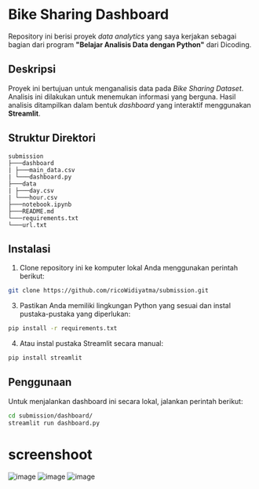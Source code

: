 # **Bike Sharing Dashboard**

Repository ini berisi proyek *data analytics* yang saya kerjakan sebagai bagian dari program **"Belajar Analisis Data dengan Python"** dari Dicoding.

## **Deskripsi**

Proyek ini bertujuan untuk menganalisis data pada *Bike Sharing Dataset*. Analisis ini dilakukan untuk menemukan informasi yang berguna.  Hasil analisis ditampilkan dalam bentuk *dashboard* yang interaktif menggunakan **Streamlit**.

## **Struktur Direktori**
```
submission
├───dashboard
| ├───main_data.csv
| └───dashboard.py
├───data
| ├───day.csv
| └───hour.csv
├───notebook.ipynb
├───README.md
└───requirements.txt
└───url.txt
```
## **Instalasi**
1. Clone repository ini ke komputer lokal Anda menggunakan perintah berikut:

```bash
git clone https://github.com/ricoWidiyatma/submission.git
```

3. Pastikan Anda memiliki lingkungan Python yang sesuai dan instal pustaka-pustaka yang diperlukan:

```bash
pip install -r requirements.txt
```
4. Atau instal pustaka Streamlit secara manual:

```bash
pip install streamlit
```

## **Penggunaan**
Untuk menjalankan dashboard ini secara lokal, jalankan perintah berikut:

```bash
cd submission/dashboard/
streamlit run dashboard.py
```

# screenshoot
![image](https://github.com/user-attachments/assets/157dfaad-24ad-4533-951d-bacfb7de5b0d)
![image](https://github.com/user-attachments/assets/6fde829e-3f67-4720-850a-b25bfb36a165)
![image](https://github.com/user-attachments/assets/affdb80f-6a46-498a-a579-5491d4fc149b)





